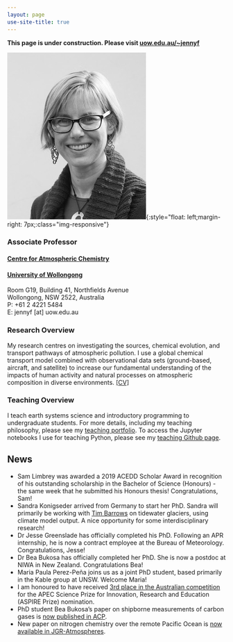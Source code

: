 ```yaml
---
layout: page
use-site-title: true
---
```

**This page is under construction. Please visit [uow.edu.au/~jennyf](http://www.uow.edu.au/~jennyf)**

![profile-pic](img/jenny-fisher-bnw_med_hr.jpeg){:style="float: left;margin-right: 7px;:class="img-responsive"}
### Associate Professor
#### [Centre for Atmospheric Chemistry](https://www.uow.edu.au/science-medicine-health/research/centre-for-atmospheric-chemistry/)<br />
#### [University of Wollongong](https://www.uow.edu.au/)

Room G19, Building 41, Northfields Avenue  
Wollongong, NSW 2522, Australia  
P: +61 2 4221 5484  
E: jennyf [at] uow.edu.au

### Research Overview
My research centres on investigating the sources, chemical evolution, and transport pathways of atmospheric pollution. I use a global chemical transport model combined with observational data sets (ground-based, aircraft, and satellite) to increase our fundamental understanding of the impacts of human activity and natural processes on atmospheric composition in diverse environments. [[CV]](pdfs/CV_web.pdf)

### Teaching Overview
I teach earth systems science and introductory programming to undergraduate students. For more details, including my teaching philosophy, please see my [teaching portfolio](https://sites.google.com/view/jfisher-teaching-portfolio/home). To access the Jupyter notebooks I use for teaching Python, please see my [teaching Github page](https://jennyfisher.github.io/computing-modelling-earthsci/).

## News

- Sam Limbrey was awarded a 2019 ACEDD Scholar Award in recognition of his outstanding scholarship in the Bachelor of Science (Honours) - the same week that he submitted his Honours thesis! Congratulations, Sam!
- Sandra Konigseder arrived from Germany to start her PhD. Sandra will primarily be working with [Tim Barrows](https://scholars.uow.edu.au/display/tim_barrows) on tidewater glaciers, using climate model output. A nice opportunity for some interdisciplinary research!
- Dr Jesse Greenslade has officially completed his PhD. Following an APR internship, he is now a contract employee at the Bureau of Meteorology. Congratulations, Jesse!
- Dr Bea Bukosa has officially completed her PhD. She is now a postdoc at NIWA in New Zealand. Congratulations Bea!
- Maria Paula Perez-Peña joins us as a joint PhD student, based primarily in the Kable group at UNSW. Welcome Maria!
- I am honoured to have received [3rd place in the Australian competition](https://www.science.org.au/news-and-events/news-and-media-releases/australian-scientist-running-apec-science-prize) for the APEC Science Prize for Innovation, Research and Education (ASPIRE Prize) nomination.
- PhD student Bea Bukosa’s paper on shipborne measurements of carbon gases is [now published in ACP](https://www.atmos-chem-phys.net/19/7055/2019/).
- New paper on nitrogen chemistry over the remote Pacific Ocean is [now available in JGR-Atmospheres](http://rdcu.be/ba3ZR).
